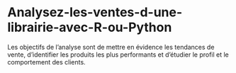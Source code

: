 # Analysez-les-ventes-d-une-librairie-avec-R-ou-Python
Les objectifs de l’analyse sont de mettre en évidence les tendances de vente, d’identifier les produits les plus performants et d’étudier le profil et le comportement des clients.
